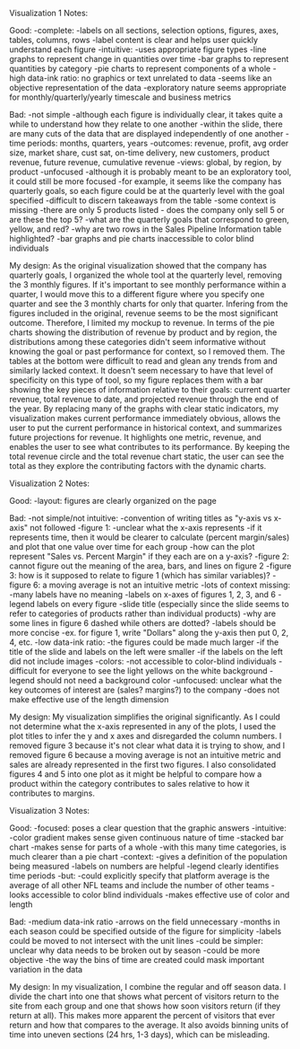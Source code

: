Visualization 1 Notes:

Good:
-complete: 
	-labels on all sections, selection options, figures, axes, tables, columns, rows
	-label content is clear and helps user quickly understand each figure
-intuitive:
	-uses appropriate figure types
		-line graphs to represent change in quantities over time
		-bar graphs to represent quantities by category
		-pie charts to represent components of a whole
-high data-ink ratio: no graphics or text unrelated to data
-seems like an objective representation of the data
-exploratory nature seems appropriate for monthly/quarterly/yearly timescale and business metrics

Bad:
-not simple
	-although each figure is individually clear, it takes quite a while to understand how they relate to one another
	-within the slide, there are many cuts of the data that are displayed independently of one another
		-time periods: months, quarters, years
		-outcomes: revenue, profit, avg order size, market share, cust sat, on-time delivery, new customers, product revenue, future revenue, cumulative revenue
		-views: global, by region, by product
-unfocused
	-although it is probably meant to be an exploratory tool, it could still be more focused
		-for example, it seems like the company has quarterly goals, so each figure could be at the quarterly level with the goal specified
	-difficult to discern takeaways from the table
-some context is missing
	-there are only 5 products listed - does the company only sell 5 or are these the top 5?
	-what are the quarterly goals that correspond to green, yellow, and red?
	-why are two rows in the Sales Pipeline Information table highlighted?
-bar graphs and pie charts inaccessible to color blind individuals


My design: As the original visualization showed that the company has quarterly goals, I organized the whole tool at the quarterly level, removing the 3 monthly figures. If it's important to see monthly performance within a quarter, I would move this to a different figure where you specify one quarter and see the 3 monthly charts for only that quarter. Infering from the figures included in the original, revenue seems to be the most significant outcome. Therefore, I limited my mockup to revenue. In terms of the pie charts showing the distribution of revenue by product and by region, the distributions among these categories didn't seem informative without knowing the goal or past performance for context, so I removed them. The tables at the bottom were difficult to read and glean any trends from and similarly lacked context. It doesn't seem necessary to have that level of specificity on this type of tool, so my figure replaces them with a bar showing the key pieces of information relative to their goals: current quarter revenue, total revenue to date, and projected revenue through the end of the year. By replacing many of the graphs with clear static indicators, my visualization makes current performance immediately obvious, allows the user to put the current performance in historical context, and summarizes future projections for revenue. It highlights one metric, revenue, and enables the user to see what contributes to its performance. By keeping the total revenue circle and the total revenue chart static, the user can see the total as they explore the contributing factors with the dynamic charts.



Visualization 2 Notes:

Good:
-layout: figures are clearly organized on the page

Bad:
-not simple/not intuitive:
	-convention of writing titles as "y-axis vs x-axis" not followed
	-figure 1: 
		-unclear what the x-axis represents
			-if it represents time, then it would be clearer to calculate (percent margin/sales) and plot that one value over time for each group
		-how can the plot represent "Sales vs. Percent Margin" if they each are on a y-axis?
	-figure 2: cannot figure out the meaning of the area, bars, and lines on figure 2
	-figure 3: how is it supposed to relate to figure 1 (which has similar variables)?
	-figure 6: a moving average is not an intuitive metric
-lots of context missing: 
	-many labels have no meaning
		-labels on x-axes of figures 1, 2, 3, and 6
		-legend labels on every figure
		-slide title (especially since the slide seems to refer to categories of products rather than individual products)
	-why are some lines in figure 6 dashed while others are dotted?
-labels should be more concise
	-ex. for figure 1, write "Dollars" along the y-axis then put 0, 2, 4, etc.
-low data-ink ratio:
	-the figures could be made much larger
		-if the title of the slide and labels on the left were smaller
		-if the labels on the left did not include images
-colors:
	-not accessible to color-blind individuals
	-difficult for everyone to see the light yellows on the white background
	-legend should not need a background color
-unfocused: unclear what the key outcomes of interest are (sales? margins?) to the company
-does not make effective use of the length dimension


My design: My visualization simplifies the original significantly. As I could not determine what the x-axis represented in any of the plots, I used the plot titles to infer the y and x axes and disregarded the column numbers. I removed figure 3 because it's not clear what data it is trying to show, and I removed figure 6 because a moving average is not an intuitive metric and sales are already represented in the first two figures. I also consolidated figures 4 and 5 into one plot as it might be helpful to compare how a product within the category contributes to sales relative to how it contributes to margins.



Visualization 3 Notes:

Good:
-focused: poses a clear question that the graphic answers
-intuitive: 
	-color gradient makes sense given continuous nature of time
	-stacked bar chart
		-makes sense for parts of a whole
		-with this many time categories, is much clearer than a pie chart
-context:
	-gives a definition of the population being measured
	-labels on numbers are helpful
	-legend clearly identifies time periods
	-but:
		-could explicitly specify that platform average is the average of all other NFL teams and include the number of other teams
-looks accessible to color blind individuals
-makes effective use of color and length

Bad:
-medium data-ink ratio
	-arrows on the field unnecessary
	-months in each season could be specified outside of the figure for simplicity
	-labels could be moved to not intersect with the unit lines
-could be simpler: unclear why data needs to be broken out by season
-could be more objective
	-the way the bins of time are created could mask important variation in the data


My design: In my visualization, I combine the regular and off season data. I divide the chart into one that shows what percent of visitors return to the site from each group and one that shows how soon visitors return (if they return at all). This makes more apparent the percent of visitors that ever return and how that compares to the average. It also avoids binning units of time into uneven sections (24 hrs, 1-3 days), which can be misleading. 
